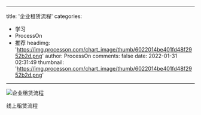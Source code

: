 
---
title: '企业租赁流程'
categories: 
 - 学习
 - ProcessOn
 - 推荐
headimg: 'https://img.processon.com/chart_image/thumb/6022014be401fd48f2952b2d.png'
author: ProcessOn
comments: false
date: 2022-01-31 02:31:49
thumbnail: 'https://img.processon.com/chart_image/thumb/6022014be401fd48f2952b2d.png'
---

<div>   
<img class="thumb" alt="企业租赁流程" src="https://img.processon.com/chart_image/thumb/6022014be401fd48f2952b2d.png" referrerpolicy="no-referrer">
<p>线上租赁流程</p>  
</div>
            